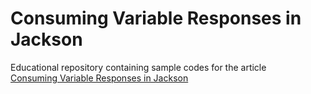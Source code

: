 # Consuming Variable Responses in Jackson
Educational repository containing sample codes for the article<br/>
[Consuming Variable Responses in Jackson](https://yavuztas.dev/)